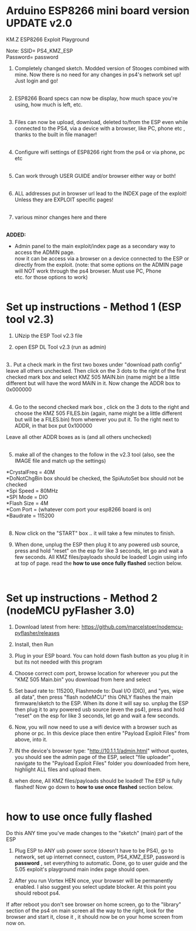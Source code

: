 # Arduino ESP8266 mini board version UPDATE v2.0
KM.Z ESP8266 Exploit Playground<br>

Note:
SSID= PS4_KMZ_ESP <br>
Password= password


1. Completely changed sketch. Modded version of Stooges combined with mine.
Now there is no need for any changes in ps4's network set up! Just login and 
go!<br><br>

2. ESP8266 Board specs can now be display, how much space you're using, how much is left, etc.<br><br>

3. Files can now be upload, download, deleted to/from the ESP even while connected
to the PS4, via a device with a browser, like PC, phone etc , thanks to the built in file manager!<br><br>

4. Configure wifi settings of ESP8266 right from the ps4 or via phone, pc etc<br><br>

5. Can work through USER GUIDE and/or browser either way or both!<br><br>

6. ALL addresses put in browser url lead to the INDEX page of the exploit! Unless
they are EXPLOIT specific pages!<br><br>

7. various minor changes here and there<br><br>

<b>ADDED:</b><br>
+ Admin panel to the main exploit/index page as a secondary way to access the ADMIN page.<br>
now it can be access via a browser on a device connected to the ESP or directly from the exploit.
(note: that some options on the ADMIN page will NOT work through the ps4 browser. Must use PC, Phone<br>
etc.  for those options to work)<br><br>

# Set up instructions - Method 1 (ESP tool v2.3)

1. UNzip the ESP Tool v2.3 file<br>

2. open ESP DL Tool v2.3 (run as admin)<br><br>

3.. Put a check mark in the first two boxes under "download path config" leave all others unchecked.  Then click on the 3 dots to the right of the first checked mark box and select KMZ 505 MAIN.bin (name might be a little different but will have the word MAIN in it. Now change the ADDR box to   0x000000 <br><br>

4. Go to the second checked mark box , click on the 3 dots to the right and choose the KMZ 505 FILES.bin (again, name might be a little different but will be a FILES.bin) from wherever you put it. To the right next to ADDR, in that box put   0x100000 <br>

Leave all other ADDR boxes as is (and all others unchecked)<br><br>

5. make all of the changes to the follow in the v2.3 tool (also, see the IMAGE file and match up the settings)<br>

*CrystalFreq  = 40M<br>
*DoNotChgBin   box should be checked, the SpiAutoSet  box should not be checked<br>
*Spi Speed = 80MHz<br>
*SPI Mode = DIO<br>
*Flash Size = 4M<br>
*Com Port = (whatever com port your esp8266 board is on)<br>
*Baudrate = 115200<br><br>

8. Now click on the "START"  box .. it will take a few minutes to finish. <br>

9. When done, unplug the ESP then plug it to any powered usb source, press and hold "reset" on the esp for like 3 seconds, let go and wait a few seconds. All KMZ files/payloads should be loaded! Login using info at top of page. read the <b>how to use once fully flashed</b>
section below.
<br>

# Set up instructions - Method 2  (nodeMCU pyFlasher 3.0)

1. Download latest from here: https://github.com/marcelstoer/nodemcu-pyflasher/releases<br>

2. Install, then Run<br> 

3. Plug in your ESP board. You can hold down flash button as you plug it in but its not needed with this program<br>

4. Choose correct com port, browse location for wherever you put the "KMZ 505 Main.bin" you download from here and select<br>

5. Set baud rate to: 115200, Flashmode to: Dual I/O (DIO), and "yes, wipe all data", then press "flash nodeMCU"
this ONLY flashes the main firmware/sketch to the ESP. When its done it will say so. unplug the ESP then plug it to any powered usb source (even the ps4), press and hold "reset" on the esp for like 3 seconds, let go and wait a few seconds.<br> 

6. Now, you will now need to use a wifi device with a browser such as phone or pc. In this device place then entire "Payload Exploit Files" from above, into it.<br>

7. IN the device's browser type:  "http://10.1.1.1/admin.html"  without quotes, you should see the admin page of the ESP, select "file uploader" , navigate to the "Payload Exploit Files" folder you downloaded from here, highlight ALL files and upload them. 

6. when done, All KMZ files/payloads should be loaded! The ESP is fully flashed! Now go down to <b>how to use once flashed</b> section below.
<br><br>

# how to use once fully flashed

Do this ANY time you've made changes to the "sketch" (main) part of the ESP<br>

1. Plug ESP to ANY usb power sorce (doesn't have to be PS4), go to network, set up internet connect, custom, PS4_KMZ_ESP, password is <b>password</b> , set everything to automatic. Done, go to user guide and the 5.05 exploit's playground main index page should open.

2. After you run Vortex HEN once, your browser will be permanently enabled. I also suggest you select update blocker. At this point you should reboot ps4. <br>

If after reboot you don't see browser on home screen, go to the "library" section of the ps4 on main screen all the way to the right, look for the browser and start it, close it , it should now be on your home screen from now on.
